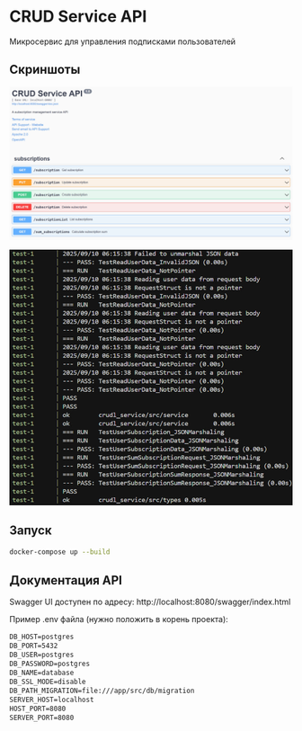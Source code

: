 # CRUD Service API

Микросервис для управления подписками пользователей

## Скриншоты

![Скриншот 1](photo2.jpg)

![Скриншот 2](photo1.jpg)
## Запуск

```bash
docker-compose up --build
```

## Документация API

Swagger UI доступен по адресу: http://localhost:8080/swagger/index.html

Пример .env файла (нужно положить в корень проекта):
```
DB_HOST=postgres
DB_PORT=5432
DB_USER=postgres
DB_PASSWORD=postgres
DB_NAME=database
DB_SSL_MODE=disable
DB_PATH_MIGRATION=file:///app/src/db/migration
SERVER_HOST=localhost
HOST_PORT=8080
SERVER_PORT=8080
```
